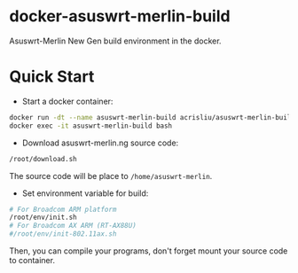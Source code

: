 # docker-asuswrt-merlin-build
Asuswrt-Merlin New Gen build environment in the docker.


# Quick Start
- Start a docker container:
```bash
docker run -dt --name asuswrt-merlin-build acrisliu/asuswrt-merlin-build
docker exec -it asuswrt-merlin-build bash
```

- Download asuswrt-merlin.ng source code:
```bash
/root/download.sh
```
The source code will be place to `/home/asuswrt-merlin`.

- Set environment variable for build:
```bash
# For Broadcom ARM platform
/root/env/init.sh
# For Broadcom AX ARM (RT-AX88U)
#/root/env/init-802.11ax.sh
```

Then, you can compile your programs, don't forget mount your source code to container.
